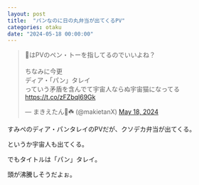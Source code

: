 ```yaml
---
layout: post
title:  "パンなのに日の丸弁当が出てくるPV"
categories: otaku
date: "2024-05-18 00:00:00"
---
```


<blockquote class="twitter-tweet tw-align-center"><p lang="ja" dir="ltr">🍙はPVのペン・トーを指してるのでいいよね？<br><br>ちなみに今更<br>ディア・「パン」タレイ<br>っていう矛盾を含んでて宇宙人ならぬ宇宙猫になってる <a href="https://t.co/zFZbql69Gk">https://t.co/zFZbql69Gk</a></p>&mdash; まきえたん🥦☘️ (@makietanX) <a href="https://twitter.com/makietanX/status/1791815160203731148?ref_src=twsrc%5Etfw">May 18, 2024</a></blockquote> <script async src="https://platform.twitter.com/widgets.js" charset="utf-8"></script>

すみぺのディア・パンタレイのPVだが、クソデカ弁当が出てくる。

というか宇宙人も出てくる。

でもタイトルは「パン」タレイ。

頭が沸騰しそうだよぉ。
